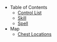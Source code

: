 - Table of Contents
  - [Control List](wiki/en/table_of_contents/control_list)
  - [Skill](wiki/en/table_of_contents/skill)
  - [Spell](wiki/en/table_of_contents/spell)
- Map
  - [Chest Locations](wiki/en/map/chest_locations) 
